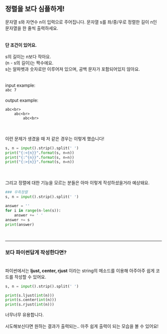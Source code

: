 ## **정렬을 보다 심플하게!**

문자열 s와 자연수 n이 입력으로 주어집니다. 문자열 s를 좌/중/우로 정렬한 길이 n인 문자열을 한 줄씩 출력하세요.<br><br><br>
**단 조건이 있어요.<br><br>**
s의 길이는 n보다 작아요.<br>
(n - s의 길이)는 짝수에요.<br>
s는 알파벳과 숫자로만 이루어져 있으며, 공백 문자가 포함되어있지 않아요.<br><br><br>
input example:<br>
`abc 7`<br><br>
output example:<br>
```
abc<br>
    abc<br>
        abc<br>
```
<br><br>
이런 문제가 생겼을 때 저 같은 경우는 이렇게 했습니다!<br>
```python
s, n = input().strip().split(' ')
print("{:<{n}}".format(s, n=n))
print("{:^{n}}".format(s, n=n))
print("{:>{n}}".format(s, n=n))
```
<br><br>
그리고 정렬에 대한 기능을 모르는 분들은 아마 이렇게 작성하셨을거라 예상돼요.<br>
```python
### 우측정렬
s, n = input().strip().split(' ')

answer = ''
for i in range(n-len(s)):
    answer += ' '
answer += s
print(answer)
```
<br>

***

### **보다 파이썬답게 작성한다면?<br><br>**
파이썬에서는 **ljust, center, rjust** 이라는 string의 메소드를 이용해 아주아주 쉽게 코드를 작성할 수 있어요.<br>
```python
s, n = input().strip().split(' ')

print(s.ljust(int(n)))
print(s.center(int(n)))
print(s.rjust(int(n)))
```
너무너무 유용합니다.<br><br>
시도해보신다면 원하는 결과가 출력되는.. 아주 쉽게 출력이 되는 모습을 볼 수 있어요!<br><br>